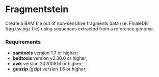 # Fragmentstein
Create a BAM file out of non-sensitive fragments data (i.e. FinaleDB frag.tsv.bgz file) using sequences extracted from a reference genome.


### Requirements

- **samtools** version 1.7 or higher;
- **bedtools** version v2.30.0 or higher;
- **awk** version 20200816 or higher;
- **gunzip** (gzip) version 1.6 or higher;
